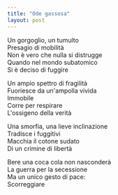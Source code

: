 ```yaml
---
title: "Ode gassosa"
layout: post
---
```


Un gorgoglio, un tumulto  
Presagio di mobilità  
Non è vero che nulla si distrugge  
Quando nel mondo subatomico  
Si è deciso di fuggire  

Un ampio spettro di fragilità  
Fuoriesce da un'ampolla vivida  
Immobile  
Corre per respirare  
L'ossigeno della verità  

Una smorfia, una lieve inclinazione  
Tradisce i fuggitivi  
Macchia il cotone sudato  
Di un crimine di libertà  

Bere una coca cola non nasconderà  
La guerra per la secessione  
Ma un unico gesto di pace:  
Scorreggiare  